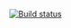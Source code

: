 [![Build status](https://ci.appveyor.com/api/projects/status/jybd3rk8w4vcyni3?svg=true)](https://ci.appveyor.com/project/PolyakovAlexQA/web-application-testing)